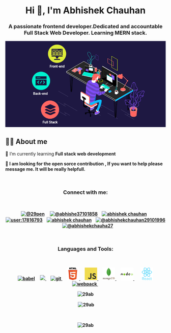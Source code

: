 <h1 align="center">Hi 👋, I'm Abhishek Chauhan</h1>
<h3 align="center">A passionate frontend developer.Dedicated and accountable Full Stack Web Developer. Learning MERN stack. </h3>

<p align="center"> <img src="https://github.com/AleemAlam/AleemAlam/raw/master/Images/full-stack-development.gif" alt="29ab" width="1000"/> </p>

## 🙋‍♂️ About me

 <p font-size = "18">🌱 I’m currently learning <strong> Full stack web development <strong/> <p/>

<p font-size = "18"> 🤝 I am looking for the open sorce contribution , If you want to help please message me. It will be really helpfull.<p/>
<br/>
<!-- --------------------------------------------------------------------------------------------------------------------------------------------------------- -->
<h3 align="center">Connect with me:</h3><br/>

<p align="center">
<a href="https://codepen.io/@29pen" target="blank"><img align="center" src="https://raw.githubusercontent.com/rahuldkjain/github-profile-readme-generator/master/src/images/icons/Social/codepen.svg" alt="@29pen" height="30" width="40" /></a> &nbsp &nbsp 
<a href="https://twitter.com/@abhishe37101858" target="blank"><img align="center" src="https://raw.githubusercontent.com/rahuldkjain/github-profile-readme-generator/master/src/images/icons/Social/twitter.svg" alt="@abhishe37101858" height="30" width="40" /></a>&nbsp &nbsp
<a href="https://linkedin.com/in/abhishek chauhan" target="blank"><img align="center" src="https://raw.githubusercontent.com/rahuldkjain/github-profile-readme-generator/master/src/images/icons/Social/linked-in-alt.svg" alt="abhishek chauhan" height="30" width="40" /></a>&nbsp &nbsp
<a href="https://stackoverflow.com/users/user:17816793" target="blank"><img align="center" src="https://raw.githubusercontent.com/rahuldkjain/github-profile-readme-generator/master/src/images/icons/Social/stack-overflow.svg" alt="user:17816793" height="30" width="40" /></a>&nbsp &nbsp
<a href="https://instagram.com/abhishek chauhan" target="blank"><img align="center" src="https://raw.githubusercontent.com/rahuldkjain/github-profile-readme-generator/master/src/images/icons/Social/instagram.svg" alt="abhishek chauhan" height="30" width="40" /></a>&nbsp &nbsp
<a href="https://medium.com/@abhishekchauhan29101996" target="blank"><img align="center" src="https://raw.githubusercontent.com/rahuldkjain/github-profile-readme-generator/master/src/images/icons/Social/medium.svg" alt="@abhishekchauhan29101996" height="30" width="40" /></a>&nbsp &nbsp
<a href="https://www.hackerrank.com/@abhishekchauha27" target="blank"><img align="center" src="https://raw.githubusercontent.com/rahuldkjain/github-profile-readme-generator/master/src/images/icons/Social/hackerrank.svg" alt="@abhishekchauha27" height="30" width="40" /></a> 
</p>
<br/>

<h3 align="center">Languages and Tools:</h3> <br/>

<p align="center"> 
  <a href="https://babeljs.io/" target="_blank" rel="noreferrer"> <img src="https://www.vectorlogo.zone/logos/babeljs/babeljs-icon.svg" alt="babel" width="40" height="40"/></a> &nbsp &nbsp 
   <a href="https://www.w3schools.com/css/" target="_blank"> <img src="https://img.icons8.com/color/48/000000/css3.png"/> </a> &nbsp &nbsp
  <a href="https://git-scm.com/" target="_blank" rel="noreferrer"> <img src="https://www.vectorlogo.zone/logos/git-scm/git-scm-icon.svg" alt="git" width="40" height="40"/> </a> &nbsp &nbsp 
  <a href="https://www.w3.org/html/" target="_blank" rel="noreferrer"> <img src="https://raw.githubusercontent.com/devicons/devicon/master/icons/html5/html5-original-wordmark.svg" alt="html5" width="40" height="40"/> </a>  &nbsp &nbsp
  <a href="https://developer.mozilla.org/en-US/docs/Web/JavaScript" target="_blank" rel="noreferrer"> <img src="https://raw.githubusercontent.com/devicons/devicon/master/icons/javascript/javascript-original.svg" alt="javascript" width="40" height="40"/> </a> &nbsp &nbsp
  <a href="https://www.mongodb.com/" target="_blank" rel="noreferrer"> <img src="https://raw.githubusercontent.com/devicons/devicon/master/icons/mongodb/mongodb-original-wordmark.svg" alt="mongodb" width="40" height="40"/> </a> &nbsp &nbsp
  <a href="https://nodejs.org" target="_blank" rel="noreferrer"> <img src="https://raw.githubusercontent.com/devicons/devicon/master/icons/nodejs/nodejs-original-wordmark.svg" alt="nodejs" width="40" height="40"/> </a> &nbsp &nbsp
 &nbsp  <a href="https://reactjs.org/" target="_blank" rel="noreferrer"> <img src="https://raw.githubusercontent.com/devicons/devicon/master/icons/react/react-original-wordmark.svg" alt="react" width="40" height="40"/> </a> <a href="https://webpack.js.org" target="_blank" rel="noreferrer"> <img src="https://seeklogo.com/images/W/webpack-logo-9E66EE203A-seeklogo.com.png" alt="webpack" width="40" height="40"/> </a> &nbsp
</p>
<!-- --------------------------------------------------------------------------------------------------------------------------------------------------------------- -->
<p align="center"><img align="center" src="https://github-readme-stats.vercel.app/api/top-langs?username=29ab&show_icons=true&locale=en&layout=compact" alt="29ab" /></p>

<p align="center">&nbsp;<img align="center" src="https://github-readme-stats.vercel.app/api?username=29ab&show_icons=true&locale=en" alt="29ab" /></p> <br/>

<p align="center"><img align="center" src="https://github-readme-streak-stats.herokuapp.com/?user=29ab&" alt="29ab" /></p>
